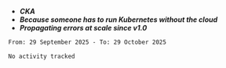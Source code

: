 - ***CKA*** 
- ***Because someone has to run Kubernetes without the cloud***
- ***Propagating errors at scale since v1.0***
<!--START_SECTION:waka-->

```txt
From: 29 September 2025 - To: 29 October 2025

No activity tracked
```

<!--END_SECTION:waka-->
